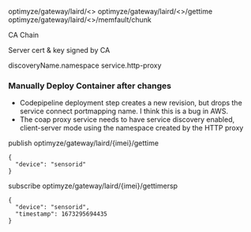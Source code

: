 optimyze/gateway/laird/<<IMEI>>
optimyze/gateway/laird/<<IMEI>>/gettime
optimyze/gateway/laird/<<IMEI>>/memfault/chunk


CA Chain

Server cert & key signed by CA

discoveryName.namespace
service.http-proxy


### Manually Deploy Container after changes
- Codepipeline deployment step creates a new revision, but drops the service connect portmapping name. I think this is a bug in AWS.
- The coap proxy service needs to have service discovery enabled, client-server mode using the namespace created by the HTTP proxy


publish optimyze/gateway/laird/{imei}/gettime
```
{
  "device": "sensorid"
}
```

subscribe optimyze/gateway/laird/{imei}/gettimersp
```
{
  "device": "sensorid",
  "timestamp": 1673295694435
}
```